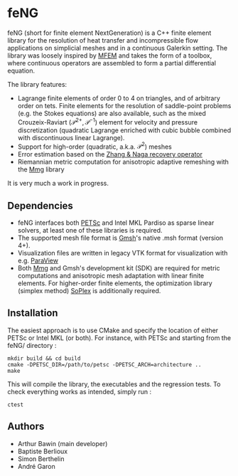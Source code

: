 # feNG

feNG (short for finite element NextGeneration) is a C++ finite element library for the resolution of heat transfer and incompressible flow applications on simplicial meshes and in a continuous Galerkin setting. The library was loosely inspired by [MFEM](https://mfem.org/) and takes the form of a toolbox, where continuous operators are assembled to form a partial differential equation.

The library features:
- Lagrange finite elements of order 0 to 4 on triangles, and of arbitrary order on tets. Finite elements for the resolution of saddle-point problems (e.g. the Stokes equations) are also available, such as the mixed Crouzeix-Raviart $(\mathcal{P}^{2+},\mathcal{P}^{-1})$ element for velocity and pressure discretization (quadratic Lagrange enriched with cubic bubble combined with discontinuous linear Lagrange).
- Support for high-order (quadratic, a.k.a. $\mathcal{P}^2$) meshes
- Error estimation based on the [Zhang & Naga recovery operator](https://epubs.siam.org/doi/abs/10.1137/S1064827503402837)
- Riemannian metric computation for anisotropic adaptive remeshing with the [Mmg](https://www.mmgtools.org/) library

It is very much a work in progress.

## Dependencies
- feNG interfaces both [PETSc](https://petsc.org/) and Intel MKL Pardiso as sparse linear solvers, at least one of these libraries is required.
- The supported mesh file format is [Gmsh](https://gmsh.info/)'s native .msh format (version 4+).
- Visualization files are written in legacy VTK format for visualization with e.g. [ParaView](https://www.paraview.org/)
- Both [Mmg](https://www.mmgtools.org/) and Gmsh's development kit (SDK) are required for metric computations and anisotropic mesh adaptation with linear finite elements. For higher-order finite elements, the optimization library (simplex method) [SoPlex](https://soplex.zib.de/) is additionally required.

## Installation

The easiest approach is to use CMake and specify the location of either PETSc or Intel MKL (or both).
For instance, with PETSc and starting from the feNG/ directory :
```
mkdir build && cd build
cmake -DPETSC_DIR=/path/to/petsc -DPETSC_ARCH=architecture ..
make
```
This will compile the library, the executables and the regression tests.
To check everything works as intended, simply run :
```
ctest
```

## Authors
- Arthur Bawin (main developer)
- Baptiste Berlioux
- Simon Berthelin
- André Garon
